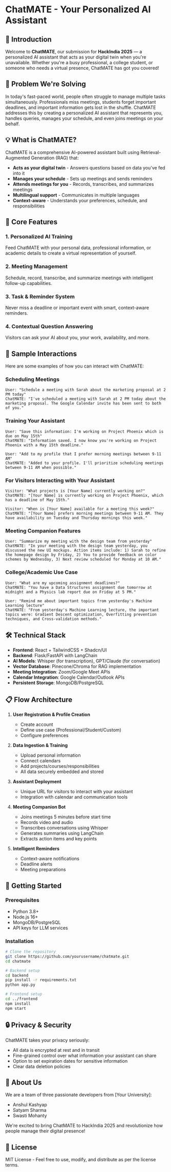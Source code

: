 # ChatMATE - Your Personalized AI Assistant

## 🚀 Introduction

Welcome to **ChatMATE**, our submission for **HackIndia 2025** — a personalized AI assistant that acts as your digital twin when you're unavailable. Whether you're a busy professional, a college student, or someone who needs a virtual presence, ChatMATE has got you covered!

## 🎯 Problem We're Solving

In today's fast-paced world, people often struggle to manage multiple tasks simultaneously. Professionals miss meetings, students forget important deadlines, and important information gets lost in the shuffle. ChatMATE addresses this by creating a personalized AI assistant that represents you, handles queries, manages your schedule, and even joins meetings on your behalf.

## 💡 What is ChatMATE?

ChatMATE is a comprehensive AI-powered assistant built using Retrieval-Augmented Generation (RAG) that:

- **Acts as your digital twin** - Answers questions based on data you've fed into it
- **Manages your schedule** - Sets up meetings and sends reminders
- **Attends meetings for you** - Records, transcribes, and summarizes meetings
- **Multilingual support** - Communicates in multiple languages
- **Context-aware** - Understands your preferences, schedule, and responsibilities

## 🤖 Core Features

### 1. Personalized AI Training
Feed ChatMATE with your personal data, professional information, or academic details to create a virtual representation of yourself.

### 2. Meeting Management
Schedule, record, transcribe, and summarize meetings with intelligent follow-up capabilities.

### 3. Task & Reminder System
Never miss a deadline or important event with smart, context-aware reminders.

### 4. Contextual Question Answering
Visitors can ask your AI about you, your work, availability, and more.

## 💬 Sample Interactions

Here are some examples of how you can interact with ChatMATE:

### Scheduling Meetings
```
User: "Schedule a meeting with Sarah about the marketing proposal at 2 PM today"
ChatMATE: "I've scheduled a meeting with Sarah at 2 PM today about the marketing proposal. The Google Calendar invite has been sent to both of you."
```

### Training Your Assistant
```
User: "Save this information: I'm working on Project Phoenix which is due on May 15th"
ChatMATE: "Information saved. I now know you're working on Project Phoenix with a May 15th deadline."

User: "Add to my profile that I prefer morning meetings between 9-11 AM"
ChatMATE: "Added to your profile. I'll prioritize scheduling meetings between 9-11 AM when possible."
```

### For Visitors Interacting with Your Assistant
```
Visitor: "What projects is [Your Name] currently working on?"
ChatMATE: "[Your Name] is currently working on Project Phoenix, which has a deadline of May 15th."

Visitor: "When is [Your Name] available for a meeting this week?"
ChatMATE: "[Your Name] prefers morning meetings between 9-11 AM. They have availability on Tuesday and Thursday mornings this week."
```

### Meeting Companion Features
```
User: "Summarize my meeting with the design team from yesterday"
ChatMATE: "In your meeting with the design team yesterday, you discussed the new UI mockups. Action items include: 1) Sarah to refine the homepage design by Friday, 2) You to provide feedback on color schemes by Wednesday, 3) Next review scheduled for Monday at 10 AM."
```

### College/Academic Use Case
```
User: "What are my upcoming assignment deadlines?"
ChatMATE: "You have a Data Structures assignment due tomorrow at midnight and a Physics lab report due on Friday at 5 PM."

User: "Remind me about important topics from yesterday's Machine Learning lecture"
ChatMATE: "From yesterday's Machine Learning lecture, the important topics were: Gradient Descent optimization, Overfitting prevention techniques, and Cross-validation methods."
```

## 🛠️ Technical Stack

- **Frontend**: React + TailwindCSS + Shadcn/UI
- **Backend**: Flask/FastAPI with LangChain
- **AI Models**: Whisper (for transcription), GPT/Claude (for conversation)
- **Vector Database**: Pinecone/Chroma for RAG implementation
- **Meeting Integration**: Zoom/Google Meet APIs
- **Calendar Integration**: Google Calendar/Outlook APIs
- **Persistent Storage**: MongoDB/PostgreSQL

## 📋 Flow Architecture

1. **User Registration & Profile Creation**
   - Create account
   - Define use case (Professional/Student/Custom)
   - Configure preferences
   
2. **Data Ingestion & Training**
   - Upload personal information
   - Connect calendars
   - Add projects/courses/responsibilities
   - All data securely embedded and stored
   
3. **Assistant Deployment**
   - Unique URL for visitors to interact with your assistant
   - Integration with calendar and communication tools
   
4. **Meeting Companion Bot**
   - Joins meetings 5 minutes before start time
   - Records video and audio
   - Transcribes conversations using Whisper
   - Generates summaries using LangChain
   - Extracts action items and key points
   
5. **Intelligent Reminders**
   - Context-aware notifications
   - Deadline alerts
   - Meeting preparations

## 🚀 Getting Started

### Prerequisites
- Python 3.8+
- Node.js 16+
- MongoDB/PostgreSQL
- API keys for LLM services

### Installation

```bash
# Clone the repository
git clone https://github.com/yourusername/chatmate.git
cd chatmate

# Backend setup
cd backend
pip install -r requirements.txt
python app.py

# Frontend setup
cd ../frontend
npm install
npm start
```

## 🔒 Privacy & Security

ChatMATE takes your privacy seriously:
- All data is encrypted at rest and in transit
- Fine-grained control over what information your assistant can share
- Option to set expiration dates for sensitive information
- Clear data deletion policies

## 👥 About Us

We are a team of three passionate developers from [Your University]:
- Anshul Kashyap
- Satyam Sharma
- Swasti Mohanty

We're excited to bring ChatMATE to HackIndia 2025 and revolutionize how people manage their digital presence!

## 📄 License

MIT License - Feel free to use, modify, and distribute as per the license terms.
